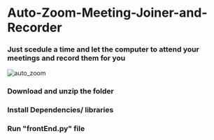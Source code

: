 # Auto-Zoom-Meeting-Joiner-and-Recorder
### Just scedule a time and let the computer to attend your meetings and record them for you 
![auto_zoom](https://github.com/MalikAbdulSalam/Auto-Zoom-Meeting-Joiner-and-Recorder/assets/75979219/a81934f7-7f94-4541-a2b3-a1c5ede28f07)
### Download and unzip the folder
### Install Dependencies/ libraries
### Run "frontEnd.py" file

